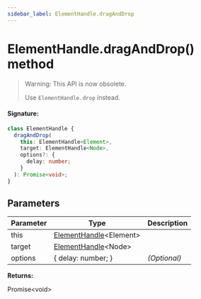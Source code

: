 ```yaml
---
sidebar_label: ElementHandle.dragAndDrop
---
```


# ElementHandle.dragAndDrop() method

> Warning: This API is now obsolete.
>
> Use `ElementHandle.drop` instead.

#### Signature:

```typescript
class ElementHandle {
  dragAndDrop(
    this: ElementHandle<Element>,
    target: ElementHandle<Node>,
    options?: {
      delay: number;
    }
  ): Promise<void>;
}
```

## Parameters

| Parameter | Type                                                         | Description  |
| --------- | ------------------------------------------------------------ | ------------ |
| this      | [ElementHandle](./puppeteer.elementhandle.md)&lt;Element&gt; |              |
| target    | [ElementHandle](./puppeteer.elementhandle.md)&lt;Node&gt;    |              |
| options   | \{ delay: number; \}                                           | _(Optional)_ |

**Returns:**

Promise&lt;void&gt;
